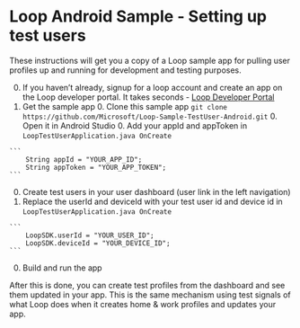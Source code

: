 # Loop Android Sample - Setting up test users

These instructions will get you a copy of a Loop sample app for pulling user profiles up and running for development and testing purposes.

  0. If you haven’t already, signup for a loop account and create an app on the Loop developer portal. It takes seconds - [Loop Developer Portal](https://developer.dev.loop.ms)
  0. Get the sample app
    0. Clone this sample app `git clone https://github.com/Microsoft/Loop-Sample-TestUser-Android.git`
    0. Open it in Android Studio
    0. Add your appId and appToken in `LoopTestUserApplication.java OnCreate`

    ```
        String appId = "YOUR_APP_ID";
        String appToken = "YOUR_APP_TOKEN";
    ```
  0. Create test users in your user dashboard (user link in the left navigation)
  0. Replace the userId and deviceId with your test user id and device id in `LoopTestUserApplication.java OnCreate`

    ```
        LoopSDK.userId = "YOUR_USER_ID";
        LoopSDK.deviceId = "YOUR_DEVICE_ID";
    ```
  0. Build and run the app

After this is done, you can create test profiles from the dashboard and see them updated in your app. This is the same mechanism using test signals of what Loop does when it creates home & work profiles and updates your app.
